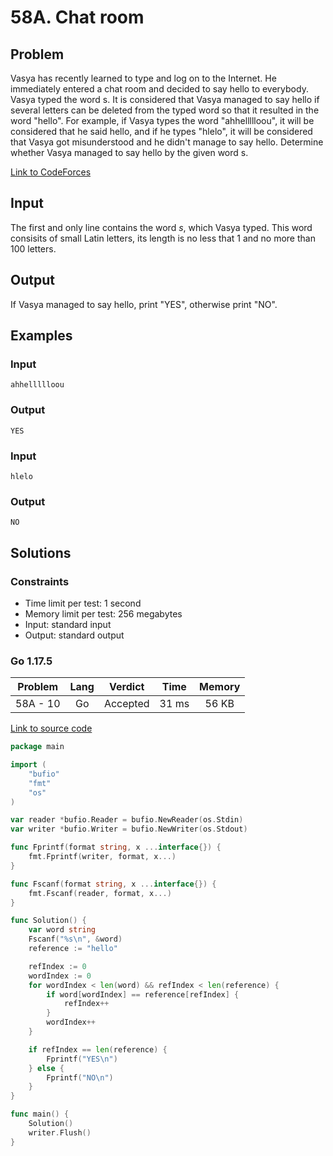 # 58A. Chat room

## Problem

Vasya has recently learned to type and log on to the Internet. He immediately entered a chat room and decided to say hello to everybody. Vasya typed the word s.
It is considered that Vasya managed to say hello if several letters can be deleted from the typed word so that it resulted in the word "hello". For example, if
Vasya types the word "ahhellllloou", it will be considered that he said hello, and if he types "hlelo", it will be considered that Vasya got misunderstood and
he didn't manage to say hello. Determine whether Vasya managed to say hello by the given word s.

[Link to CodeForces](https://codeforces.com/problemset/problem/1/A)

## Input

The first and only line contains the word $s$, which Vasya typed. This word consisits of small Latin letters, its length is no less that 1 and no more than 100
letters.

## Output

If Vasya managed to say hello, print "YES", otherwise print "NO".

## Examples

### Input

```
ahhellllloou
```

### Output

```
YES
```

### Input

```
hlelo
```

### Output

```
NO
```

## Solutions

### Constraints

  - Time limit per test: 1 second
  - Memory limit per test: 256 megabytes
  - Input: standard input
  - Output: standard output

### Go 1.17.5

| Problem  |    Lang   |  Verdict | Time  | Memory |
|:--------:|:---------:|:--------:|:-----:|:------:|
| 58A - 10 |    Go     | Accepted | 31 ms |  56 KB  |

[Link to source code](solution.go)

```go
package main

import (
	"bufio"
	"fmt"
	"os"
)

var reader *bufio.Reader = bufio.NewReader(os.Stdin)
var writer *bufio.Writer = bufio.NewWriter(os.Stdout)

func Fprintf(format string, x ...interface{}) {
	fmt.Fprintf(writer, format, x...)
}

func Fscanf(format string, x ...interface{}) {
	fmt.Fscanf(reader, format, x...)
}

func Solution() {
	var word string
	Fscanf("%s\n", &word)
	reference := "hello"

	refIndex := 0
	wordIndex := 0
	for wordIndex < len(word) && refIndex < len(reference) {
		if word[wordIndex] == reference[refIndex] {
			refIndex++
		}
		wordIndex++
	}

	if refIndex == len(reference) {
		Fprintf("YES\n")
	} else {
		Fprintf("NO\n")
	}
}

func main() {
	Solution()
	writer.Flush()
}
```
